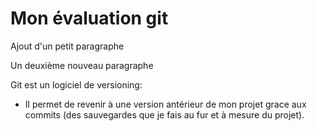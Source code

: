 # Mon évaluation git

Ajout d'un petit paragraphe

Un deuxième nouveau paragraphe

Git est un logiciel de versioning:
- Il permet de revenir à une version antérieur de mon projet grace aux commits (des sauvegardes que je fais au fur et à mesure du projet).
